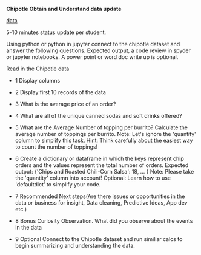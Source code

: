 **Chipotle Obtain and Understand data update**

[data](https://github.com/Morrisdata/Data-Science-2024-Cohort/blob/master/Data/chipotle(1).csv)

5-10 minutes status update per student. 

Using python or python in jupyter connect to the chipotle dataset and answer the following questions. 
Expected output, a code review in spyder or jupyter notebooks. A power point  or word doc write up is optional. 

Read in the Chipotle data

- 1 Display columns

- 2 Display first 10 records of the data

- 3 What is the average price of an order?

- 4 What are all of the unique canned sodas and soft drinks offered?

- 5 What are the Average Number of topping per burrito?
      Calculate the average number of toppings per burrito.
      Note: Let's ignore the 'quantity' column to simplify this task.
      Hint: Think carefully about the easiest way to count the number of toppings!
- 6  Create a dictionary or dataframe in which the keys represent chip orders and
    the values represent the total number of orders.
        Expected output: {'Chips and Roasted Chili-Corn Salsa': 18, ... }
      Note: Please take the 'quantity' column into account!
      Optional: Learn how to use 'defaultdict' to simplify your code.
- 7 Recommended Next steps(Are there issues or opportunities in the data or business for insight, Data cleaning, Predictive Ideas, App dev etc.)
- 8 Bonus Curiosity Observation. What did you observe about the events in the data

- 9 Optional Connect to the Chipotle dataset and run similiar calcs to begin summarizing and understanding the data. 
